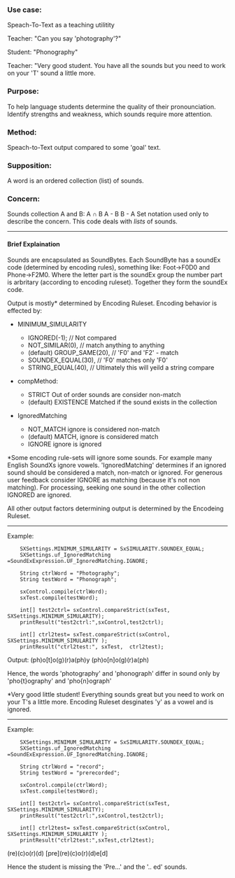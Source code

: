 ### Use case:
Speach-To-Text as a teaching utilitity

Teacher: "Can you say 'photography'?"

Student: "Phonography"

Teacher: "Very good student.  You have all the sounds but you need to work on your 'T' sound a little more.

### Purpose:

To help language students determine the quality of their pronounciation.  Identify strengths and weakness, which sounds require more attention.

### Method:
Speach-to-Text output compared to some 'goal' text.  

### Supposition:
A word is an ordered collection (list) of sounds.

### Concern:
Sounds collection A and B:
A &#8745; B
A - B
B - A
Set notation used only to describe the concern. This code deals with *lists* of sounds.



------------
#### Brief Explaination
Sounds are encapsulated as SoundBytes. Each SoundByte has a soundEx code (determined by encoding rules), something like: Foot->F0D0  and Phone->F2M0. Where the letter part is the soundEx group the number part is arbritary (according to encoding ruleset).  Together they form the soundEx code.

Output is mostly* determined by Encoding Ruleset.  Encoding behavior is effected by:
* MINIMUM_SIMULARITY
  * IGNORED(-1);     	// Not compared
  *	NOT_SIMILAR(0),  			// match anything to anything
  *	(default) GROUP_SAME(20),  	// 'F0' and 'F2' - match
  * SOUNDEX_EQUAL(30),  // 'F0' matches only 'F0'
  * STRING_EQUAL(40),   // Ultimately this will yeild a string compare

* compMethod:
   * STRICT  Out of order sounds are consider non-match
   * (default) EXISTENCE Matched if the sound exists in the collection 


* IgnoredMatching
   * NOT_MATCH ignore is considered non-match
   * (default) MATCH, ignore is considered match
   * IGNORE ignore is ignored


*Some encoding rule-sets will ignore some sounds. For example many English SoundXs ignore vowels. 'IgnoredMatching' determines if an ignored sound should be considered a match, non-match or ignored.  For generous  user feedback consider IGNORE as matching (because it's not non matching). For processing, seeking one sound in the other collection IGNORED are ignored.

All other output factors determining output is determined by the Encodeing Ruleset.

-----
Example:
		
		SXSettings.MINIMUM_SIMULARITY = SxSIMULARITY.SOUNDEX_EQUAL;
		SXSettings.uf_IgnoredMatching =SoundExExpression.UF_IgnoredMatching.IGNORE;
		
		String ctrlWord = "Photography";
		String testWord = "Phonograph";
		
		sxControl.compile(ctrlWord);
		sxTest.compile(testWord);
		
		int[] test2ctrl= sxControl.compareStrict(sxTest, SXSettings.MINIMUM_SIMULARITY);
		printResult("test2ctrl:",sxControl,test2ctrl);
		
		int[] ctrl2test= sxTest.compareStrict(sxControl, SXSettings.MINIMUM_SIMULARITY );
		printResult("ctrl2test:", sxTest,  ctrl2test);

Output:
(ph)o[t]o(g)(r)a(ph)y
(ph)o[n]o(g)(r)a(ph)

Hence, the words 'photography' and 'phonograph' differ in sound only by 'pho{t}ography' and 'pho{n}ograph'

*Very good little student!  Everything sounds great but you need to work on your T's a little more.
Encoding Ruleset desginates 'y' as a vowel and is ignored. 

-----
Example:

		SXSettings.MINIMUM_SIMULARITY = SxSIMULARITY.SOUNDEX_EQUAL;
		SXSettings.uf_IgnoredMatching =SoundExExpression.UF_IgnoredMatching.IGNORE;
		
		String ctrlWord = "record";
		String testWord = "prerecorded";
		
		sxControl.compile(ctrlWord);
		sxTest.compile(testWord);
		
		int[] test2ctrl= sxControl.compareStrict(sxTest, SXSettings.MINIMUM_SIMULARITY);
		printResult("test2ctrl:",sxControl,test2ctrl);
		
		int[] ctrl2test= sxTest.compareStrict(sxControl, SXSettings.MINIMUM_SIMULARITY );
		printResult("ctrl2test:",sxTest,ctrl2test);

(re)(c)o(r)(d)
\[pre](re)(c)o(r)(d)e[d]

Hence the student is missing the 'Pre...' and the '.. ed' sounds.

